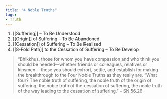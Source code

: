 ```yaml
---
title: "4 Noble Truths"
tags:
- Truth
---
```


1. [[Suffering]] – To Be Understood
2. [[Origin]] of Suffering – To Be Abandoned
3. [[Cessation]] of Suffering – To Be Realised
4. [[8-Fold Path]] to the Cessation of Suffering – To Be Develop

> “Bhikkhus, those for whom you have compassion and who think you should be heeded—whether friends or colleagues, relatives or kinsmen— these you should exhort, settle, and establish for making the breakthrough to the Four Noble Truths as they really are.
> “What four? The noble truth of suffering, the noble truth of the origin of suffering, the noble truth of the cessation of suffering, the noble truth of the way leading to the cessation of suffering."
> – SN 56.26
